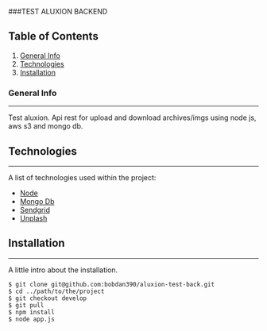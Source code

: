 ###TEST ALUXION BACKEND

## Table of Contents
1. [General Info](#general-info)
2. [Technologies](#technologies)
3. [Installation](#installation)
### General Info
***
Test aluxion. Api rest for upload and download archives/imgs using node js, aws s3 and mongo db. 

## Technologies
***
A list of technologies used within the project:
* [Node](https://nodejs.org/en/)
* [Mongo Db](https://www.mongodb.com/es)
* [Sendgrid](https://sendgrid.com/)
* [Unplash](https://unsplash.com/)
## Installation
***
A little intro about the installation. 
```
$ git clone git@github.com:bobdan390/aluxion-test-back.git
$ cd ../path/to/the/project
$ git checkout develop
$ git pull
$ npm install
$ node app.js
```
